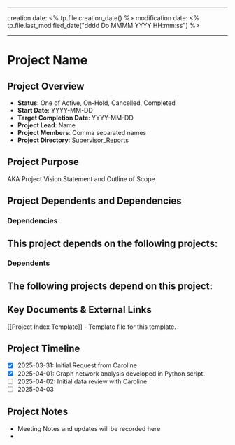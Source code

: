
---
creation date: <% tp.file.creation_date() %>
modification date: <% tp.file.last_modified_date("dddd Do MMMM YYYY HH:mm:ss") %>

---
# Project Name
## Project Overview
- **Status**: One of Active, On-Hold, Cancelled, Completed
- **Start Date**: YYYY-MM-DD
- **Target Completion Date**: YYYY-MM-DD
- **Project Lead**: Name
- **Project Members**: Comma separated names
- **Project Directory**:  [Supervisor_Reports](file:////C:/Users/ijohnson/OneDrive%20-%20University%20of%20Vermont/Documents/projects/supervisor_reports) 
## Project Purpose
AKA Project Vision Statement and Outline of Scope

## Project Dependents and Dependencies
### Dependencies 
This project depends on the following projects:
- 

### Dependents
The following projects depend on this project:
- 

## Key Documents & External Links
[[Project Index Template]] - Template file for this template.

## Project Timeline

- [x] 2025-03-31: Initial Request from Caroline
- [x] 2025-04-01: Graph network analysis developed in Python script.
- [ ] 2025-04-02: Initial data review with Caroline
- [ ] 2025-04-03

## Project Notes
- Meeting Notes and updates will be recorded here
- 